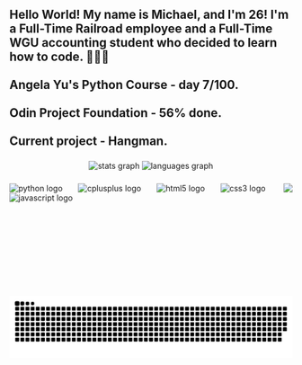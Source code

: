 <h2 align="left">Hello World! My name is Michael, and I'm 26! I'm a Full-Time Railroad employee and a Full-Time WGU accounting student who decided to learn how to code. 🧑‍💻😊<br><br>Angela Yu's Python Course - day 7/100.<br><br>Odin Project Foundation - 56% done.<br><br>Current project - Hangman. </h2>

###

<div align="center">
  <img src="https://github-readme-stats.vercel.app/api?username=MiLkEE44&hide_title=false&hide_rank=false&show_icons=true&include_all_commits=true&count_private=true&disable_animations=false&theme=dracula&locale=en&hide_border=false" height="150" alt="stats graph"  />
  <img src="https://github-readme-stats.vercel.app/api/top-langs?username=MiLkEE44&locale=en&hide_title=false&layout=compact&card_width=320&langs_count=5&theme=dracula&hide_border=false" height="150" alt="languages graph"  />
</div>

###

<img align="right" height="200" src="https://media1.tenor.com/m/lcZnFyKRX5gAAAAd/luffy-anime.gif"  />

###

<div align="left">
  <img src="https://cdn.jsdelivr.net/gh/devicons/devicon/icons/python/python-original.svg" height="80" alt="python logo"  />
  <img width="20" />
  <img src="https://cdn.jsdelivr.net/gh/devicons/devicon/icons/cplusplus/cplusplus-original.svg" height="80" alt="cplusplus logo"  />
  <img width="20" />
  <img src="https://cdn.jsdelivr.net/gh/devicons/devicon/icons/html5/html5-original.svg" height="80" alt="html5 logo"  />
  <img width="20" />
  <img src="https://cdn.jsdelivr.net/gh/devicons/devicon/icons/css3/css3-original.svg" height="80" alt="css3 logo"  />
  <img width="20" />
  <img src="https://cdn.jsdelivr.net/gh/devicons/devicon/icons/javascript/javascript-original.svg" height="80" alt="javascript logo"  />
</div>

###

<picture>
  <source media="(prefers-color-scheme: dark)" srcset="https://raw.githubusercontent.com/MiLkEE44/MiLkEE44/output/github-snake-dark.svg" />
  <source media="(prefers-color-scheme: light)" srcset="https://raw.githubusercontent.com/MiLkEE44/MiLkEE44/output/github-snake.svg" />
  <img alt="github-snake" src="https://raw.githubusercontent.com/MiLkEE44/MiLkEE44/output/github-snake.svg" />
</picture>

###

